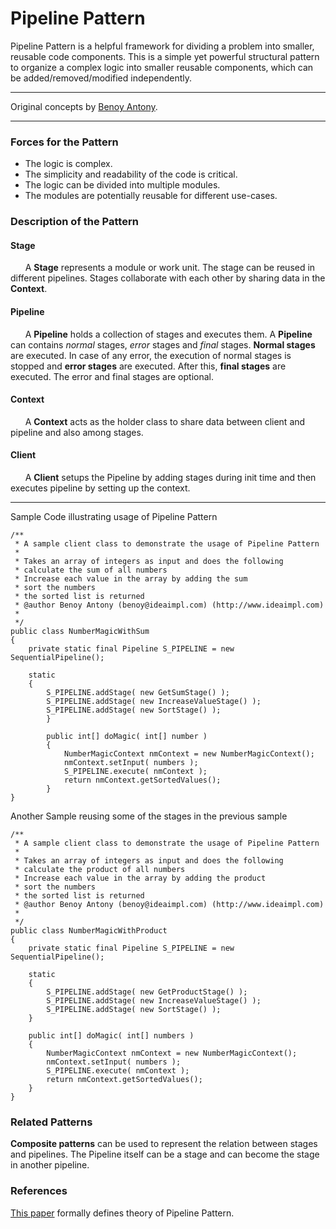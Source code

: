 # Pipeline Pattern

Pipeline Pattern is a helpful framework for dividing a problem into smaller, reusable code components. This is a simple yet powerful structural pattern to organize a complex logic into smaller reusable components, which can be added/removed/modified independently.
- - -
Original concepts by [Benoy Antony](mailto://bantony@gmail.com).
- - -

###  Forces for the Pattern
- The logic is complex.
- The simplicity and readability of the code is critical.
- The logic can be divided into multiple modules.
- The modules are potentially reusable for different use-cases.

### Description of the Pattern
#### Stage
&nbsp;&nbsp;&nbsp;&nbsp;&nbsp;&nbsp;A **Stage** represents a module or work unit. The stage can be reused in different pipelines. Stages collaborate with each other by sharing data in the **Context**.

#### Pipeline
&nbsp;&nbsp;&nbsp;&nbsp;&nbsp;&nbsp;A **Pipeline** holds a collection of stages and executes them. A **Pipeline** can contains _normal_ stages, _error_ stages and _final_ stages. **Normal stages** are executed. In case of any error, the execution of normal stages is stopped and **error stages** are executed. After this, **final stages** are executed. The error and final stages are optional.

#### Context
&nbsp;&nbsp;&nbsp;&nbsp;&nbsp;&nbsp;A **Context** acts as the holder class to share data between client and pipeline and also among stages.

#### Client
&nbsp;&nbsp;&nbsp;&nbsp;&nbsp;&nbsp;A **Client** setups the Pipeline by adding stages during init time and then executes pipeline by setting up the context.
- - -
Sample Code illustrating usage of Pipeline Pattern
```
/**
 * A sample client class to demonstrate the usage of Pipeline Pattern
 * 
 * Takes an array of integers as input and does the following 
 * calculate the sum of all numbers
 * Increase each value in the array by adding the sum
 * sort the numbers
 * the sorted list is returned
 * @author Benoy Antony (benoy@ideaimpl.com) (http://www.ideaimpl.com)
 *
 */
public class NumberMagicWithSum
{
    private static final Pipeline S_PIPELINE = new SequentialPipeline();

    static
    {
        S_PIPELINE.addStage( new GetSumStage() );
        S_PIPELINE.addStage( new IncreaseValueStage() );
        S_PIPELINE.addStage( new SortStage() );
        }

        public int[] doMagic( int[] number )
        {
            NumberMagicContext nmContext = new NumberMagicContext();
            nmContext.setInput( numbers );
            S_PIPELINE.execute( nmContext );
            return nmContext.getSortedValues();
        }
}
```
Another Sample reusing some of the stages in the previous sample
```
/**
 * A sample client class to demonstrate the usage of Pipeline Pattern
 * 
 * Takes an array of integers as input and does the following 
 * calculate the product of all numbers
 * Increase each value in the array by adding the product
 * sort the numbers
 * the sorted list is returned
 * @author Benoy Antony (benoy@ideaimpl.com) (http://www.ideaimpl.com)
 *
 */
public class NumberMagicWithProduct
{
    private static final Pipeline S_PIPELINE = new SequentialPipeline();

    static
    {
        S_PIPELINE.addStage( new GetProductStage() );
        S_PIPELINE.addStage( new IncreaseValueStage() );
        S_PIPELINE.addStage( new SortStage() );
    }

    public int[] doMagic( int[] numbers )
    {
        NumberMagicContext nmContext = new NumberMagicContext();
        nmContext.setInput( numbers );
        S_PIPELINE.execute( nmContext );
        return nmContext.getSortedValues();
    }
}
```
### Related Patterns
**Composite patterns** can be used to represent the relation between stages and pipelines. The Pipeline itself can be a stage and can become the stage in another pipeline.

### References
[This paper](http://www.cise.ufl.edu/research/ParallelPatterns/PatternLanguage/AlgorithmStructure/Pipeline.htm) formally defines theory of Pipeline Pattern.
